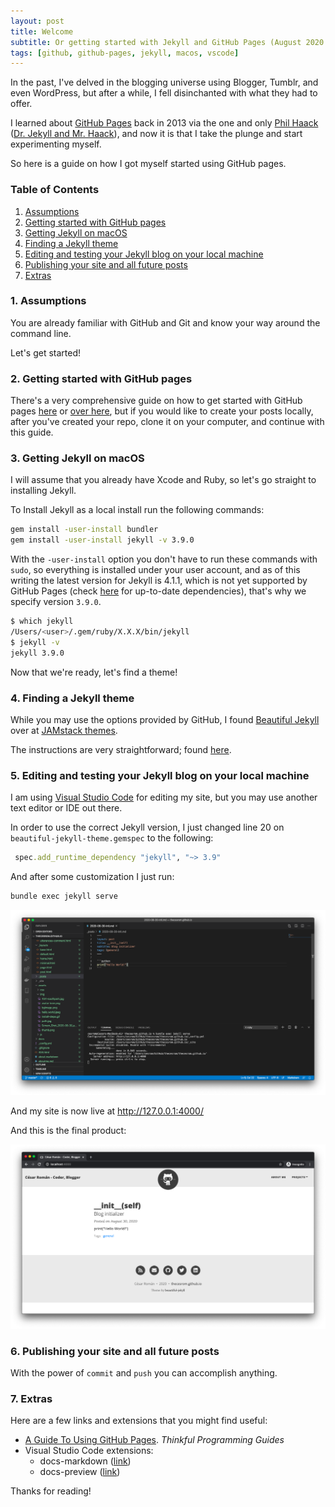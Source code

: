 ```yaml
---
layout: post
title: Welcome
subtitle: Or getting started with Jekyll and GitHub Pages (August 2020 Edition)
tags: [github, github-pages, jekyll, macos, vscode]
---
```


In the past, I've delved in the blogging universe using Blogger, Tumblr, and even WordPress, but after a while, I fell disinchanted with what they had to offer.

I learned about [GitHub Pages](https://pages.github.com/) back in 2013 via the one and only [Phil Haack](https://twitter.com/haacked) ([Dr. Jekyll and Mr. Haack](https://haacked.com/archive/2013/12/02/dr-jekyll-and-mr-haack/)), and now it is that I take the plunge and start experimenting myself.

So here is a guide on how I got myself started using GitHub pages.

### Table of Contents
1. [Assumptions](#1-assumptions)
1. [Getting started with GitHub pages](#2-getting-started-with-github-pages)
1. [Getting Jekyll on macOS](#3-getting-jekyll-on-macos)
1. [Finding a Jekyll theme](#4-finding-a-jekyll-theme)
1. [Editing and testing your Jekyll blog on your local machine](#5-editing-and-testing-your-jekyll-blog-on-your-local-machine)
1. [Publishing your site and all future posts](#6-publishing-your-site-and-all-future-posts)
1. [Extras](#7-extras)

### 1. Assumptions

You are already familiar with GitHub and Git and know your way around the command line.

Let's get started!

### 2. Getting started with GitHub pages

There's a very comprehensive guide on how to get started with GitHub pages [here](https://guides.github.com/features/pages/) or [over here](https://docs.github.com/en/github/working-with-github-pages/getting-started-with-github-pages), but if you would like to create your posts locally, after you've created your repo, clone it on your computer, and continue with this guide.

### 3. Getting Jekyll on macOS

I will assume that you already have Xcode and Ruby, so let's go straight to installing Jekyll.

To Install Jekyll as a local install run the following commands:

```bash
gem install -user-install bundler
gem install -user-install jekyll -v 3.9.0
```

With the `-user-install` option you don't have to run these commands with `sudo`, so everything is installed under your user account, and as of this writing the latest version for Jekyll is  4.1.1, which is not yet supported by GitHub Pages (check [here](https://pages.github.com/versions/) for up-to-date dependencies), that's why we specify version `3.9.0`.

```bash
$ which jekyll 
/Users/<user>/.gem/ruby/X.X.X/bin/jekyll
$ jekyll -v
jekyll 3.9.0
```

Now that we're ready, let's find a theme!

### 4. Finding a Jekyll theme

While you may use the options provided by GitHub, I found [Beautiful Jekyll](https://github.com/daattali/beautiful-jekyll) over at [JAMstack themes](https://jamstackthemes.dev/ssg/jekyll/).

The instructions are very straightforward; found [here](https://github.com/daattali/beautiful-jekyll/blob/master/README.md).


### 5. Editing and testing your Jekyll blog on your local machine

I am using [Visual Studio Code](https://code.visualstudio.com/) for editing my site, but you may use another text editor or IDE out there.

In order to use the correct Jekyll version, I just changed line 20 on `beautiful-jekyll-theme.gemspec` to the following:

```ruby
 spec.add_runtime_dependency "jekyll", "~> 3.9"
```

And after some customization I just run:
```bash
bundle exec jekyll serve
```

![vscode](../assets/img/vscode.png)

And my site is now live at http://127.0.0.1:4000/

And this is the final product:

![Screen Shot](../assets/img/screenshot.png)

### 6. Publishing your site and all future posts

With the power of `commit` and `push` you can accomplish anything.

### 7. Extras

Here are a few links and extensions that you might find useful:

- [A Guide To Using GitHub Pages](https://www.thinkful.com/learn/a-guide-to-using-github-pages/). *Thinkful Programming Guides*
- Visual Studio Code extensions:
    - docs-markdown ([link](https://marketplace.visualstudio.com/items?docsmsft.docs-markdown))
    - docs-preview ([link](https://marketplace.visualstudio.com/items?itemName=docsmsft.docs-preview))

Thanks for reading!
